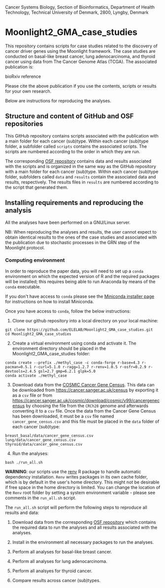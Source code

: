 
Cancer Systems Biology, Section of Bioinformatics, Department of Health Technology, Technical University of Denmark, 2800, Lyngby, Denmark

# Moonlight2_GMA_case_studies

This repository contains scripts for case studies related to the discovery of cancer driver genes using the Moonlight
framework. The case studies are conducted on basal-like breast cancer, lung adenocarcinoma, and thyroid cancer using 
data from The Cancer Genome Atlas (TCGA). The associated publication is:

bioRxiv reference

Please cite the above publication if you use the contents, scripts or results for your own research.

Below are instructions for reproducing the analyses. 

## Structure and content of GitHub and OSF repositories

This GitHub repository contains scripts associated with the publication
with a main folder for each cancer (sub)type. Within each cancer (sub)type folder,
a subfolder called `scripts` contains the associated scripts. The scripts are
numbered according to the order in which they are run.

The corresponding [OSF repository](https://osf.io/j4n8q/) contains data and results associated with
the scripts and is organized in the same way as the GitHub repository with a
main folder for each cancer (sub)type. Within each cancer (sub)type folder,
subfolders called `data` and `results` contain the associated data and results,
respectively. The results files in `results` are numbered according to the
script that generated them.

## Installing requirements and reproducing the analysis

All the analyses have been performed on a GNU/Linux server.

NB: When reproducing the analyses and results, the user cannot expect to obtain identical results to the ones
of the case studies and associated with the publication due to stochastic processes in the GRN step of the Moonlight protocol. 

### Computing environment

In order to reproduce the paper data, you will need to set up a `conda` environment
on which the expected version of R and the required packages will be installed;
this requires being able to run Anaconda by means of the `conda` executable.

If you don't have access to `conda` please see the [Miniconda installer page](https://docs.conda.io/en/latest/miniconda.html) for instructions on how to install Miniconda.

Once you have access to `conda`, follow the below instructions:

1. Clone our github repository into a local directory on your local machine:

```
git clone https://github.com/ELELAB/Moonlight2_GMA_case_studies.git
cd Moonlight2_GMA_case_studies
```

2. Create a virtual environment using conda and activate it. 
The environment directory should be placed in the Moonlight2_GMA_case_studies folder:

```
conda create --prefix ./methyl_case -c conda-forge r-base=4.3 r-pacman=0.5.1 r-curl=5.1.0 r-ragg=1.2.7 r-renv=1.0.5 r-osfr=0.2.9 r-devtools=2.4.5 gsl=2.7 gmp=6.2.1 glpk=5.0
conda activate ./methyl_case
```

3. Download data from the [COSMIC Cancer Gene Census](https://cancer.sanger.ac.uk/census).
This data can be downloaded from https://cancer.sanger.ac.uk/census by exporting it as
a `csv` file or from https://cancer.sanger.ac.uk/cosmic/download/cosmic/v99/cancergenecensus
by choosing the file from the `CRCh28` genome and afterwards converting it to a `csv` file. 
Once the data from the Cancer Gene Census has been downloaded, it must be a `csv` file named 
`cancer_gene_census.csv` and this file must be placed in the `data` folder of each cancer (sub)type:

```
breast_basal/data/cancer_gene_census.csv
lung/data/cancer_gene_census.csv
thyroid/data/cancer_gene_census.csv
```

4. Run the analyses:

```
bash ./run_all.sh
```

**WARNING**: our scripts use the [renv](https://rstudio.github.io/renv/articles/renv.html)
R package to handle automatic dependency installation. `Renv` writes packages in
its own cache folder, which is by default in the user's home directory. This might not be
desirable if free space in the home directory is limited. You can change the location of
the `Renv` root folder by setting a system environment variable - please see comments
in the `run_all.sh` script.

The `run_all.sh` script will perform the following steps to reproduce all results and data:

1. Download data from the corresponding [OSF repository](https://osf.io/j4n8q/) which
contains the required data to run the analyses and all results associated with the analyses.

2. Install in the environment all necessary packages to run the analyses.

4. Perform all analyses for basal-like breast cancer.

5. Perform all analyses for lung adenocarcinoma. 

6. Perform all analsyes for thyroid cancer. 

7. Compare results across cancer (sub)types. 
